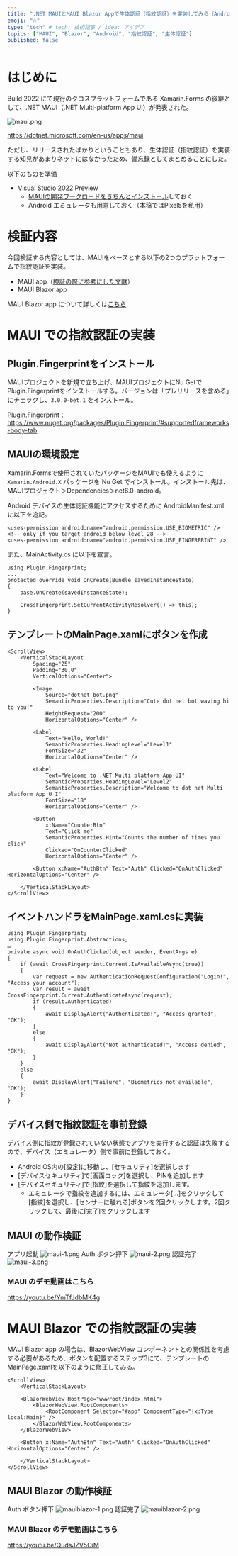 ```yaml
---
title: ".NET MAUIとMAUI Blazor Appで生体認証（指紋認証）を実装してみる（Android）"
emoji: "🔥"
type: "tech" # tech: 技術記事 / idea: アイデア
topics: ["MAUI", "Blazor", "Android", "指紋認証", "生体認証"]
published: false
---
```

# はじめに

Build 2022 にて現行のクロスプラットフォームである Xamarin.Forms の後継として、.NET MAUI（.NET Multi-platform App UI）が発表された。

![maui.png](/images/7506118d63b2c0/maui.png "MAUI")


https://dotnet.microsoft.com/en-us/apps/maui

ただし、リリースされたばかりということもあり、生体認証（指紋認証）を実装する知見があまりネットにはなかったため、備忘録としてまとめることにした。

以下のものを準備
- Visual Studio 2022 Preview
  - [MAUIの開発ワークロードをきちんとインストール](https://docs.microsoft.com/en-us/dotnet/maui/get-started/first-app?pivots=devices-android)しておく
  - Android エミュレータも用意しておく（本稿ではPixel5を私用）

# 検証内容

今回検証する内容としては、MAUIをベースとする以下の2つのプラットフォームで指紋認証を実装。
- MAUI app（[検証の際に参考にした文献](https://www.nuget.org/packages/Plugin.Fingerprint/#supportedframeworks-body-tab)）
- MAUI Blazor app

MAUI Blazor app について詳しくは[こちら](https://www.bing.com/search?q=maui+blazor+app&cvid=5ab56f8bcecc4aad984f990fc337caf4&aqs=edge..69i57j0l7j69i64.2813j0j1&pglt=41&FORM=ANNAB1&PC=U531)

# MAUI での指紋認証の実装
## Plugin.Fingerprintをインストール
MAUIプロジェクトを新規で立ち上げ、MAUIプロジェクトにNu GetでPlugin.Fingerprintをインストールする。バージョンは「プレリリースを含める」にチェックし、`3.0.0-bet.1` をインストール。

Plugin.Fingerprint：https://www.nuget.org/packages/Plugin.Fingerprint/#supportedframeworks-body-tab

## MAUIの環境設定
Xamarin.Formsで使用されていたパッケージをMAUIでも使えるように `Xamarin.Android.X` パッケージを Nu Get でインストール。インストール先は、MAUIプロジェクト＞Dependencies＞net6.0-android。

Android デバイスの生体認証機能にアクセスするために AndroidManifest.xml に以下を追記。
```
<uses-permission android:name="android.permission.USE_BIOMETRIC" />
<!-- only if you target android below level 28 -->
<uses-permission android:name="android.permission.USE_FINGERPRINT" />
```

また、MainActivity.cs に以下を宣言。
```
using Plugin.Fingerprint;
...
protected override void OnCreate(Bundle savedInstanceState)
{
    base.OnCreate(savedInstanceState);

    CrossFingerprint.SetCurrentActivityResolver(() => this);
}
```

## テンプレートのMainPage.xamlにボタンを作成
```
<ScrollView>
    <VerticalStackLayout 
        Spacing="25" 
        Padding="30,0" 
        VerticalOptions="Center">

        <Image
            Source="dotnet_bot.png"
            SemanticProperties.Description="Cute dot net bot waving hi to you!"
            HeightRequest="200"
            HorizontalOptions="Center" />
            
        <Label 
            Text="Hello, World!"
            SemanticProperties.HeadingLevel="Level1"
            FontSize="32"
            HorizontalOptions="Center" />
        
        <Label 
            Text="Welcome to .NET Multi-platform App UI"
            SemanticProperties.HeadingLevel="Level2"
            SemanticProperties.Description="Welcome to dot net Multi platform App U I"
            FontSize="18"
            HorizontalOptions="Center" />

        <Button 
            x:Name="CounterBtn"
            Text="Click me"
            SemanticProperties.Hint="Counts the number of times you click"
            Clicked="OnCounterClicked"
            HorizontalOptions="Center" />

        <Button x:Name="AuthBtn" Text="Auth" Clicked="OnAuthClicked" HorizontalOptions="Center" />

    </VerticalStackLayout>
</ScrollView>
```

## イベントハンドラをMainPage.xaml.csに実装
```
using Plugin.Fingerprint;
using Plugin.Fingerprint.Abstractions;
…
private async void OnAuthClicked(object sender, EventArgs e)
{
    if (await CrossFingerprint.Current.IsAvailableAsync(true))
    {
        var request = new AuthenticationRequestConfiguration("Login!", "Access your account");
        var result = await CrossFingerprint.Current.AuthenticateAsync(request);
        if (result.Authenticated)
        {
            await DisplayAlert("Authenticated!", "Access granted", "OK");
        }
        else
        {
            await DisplayAlert("Not authenticated!", "Access denied", "OK");
        }
    }
    else
    {
        await DisplayAlert("Failure", "Biometrics not available", "OK");
    }
}
```

## デバイス側で指紋認証を事前登録
デバイス側に指紋が登録されていない状態でアプリを実行すると認証は失敗するので、デバイス（エミュレータ）側で事前に登録しておく。
- Android OS内の[設定]に移動し、[セキュリティ]を選択します
- [デバイスセキュリティ]で[画面ロック]を選択し、PINを追加します
- [デバイスセキュリティ]で[指紋]を選択して指紋を追加します。
  - エミュレータで指紋を追加するには、エミュレータ[…]をクリックして[指紋]を選択し、[センサーに触れる]ボタンを2回クリックします。2回クリックして、最後に[完了]をクリックします


## MAUI の動作検証

アプリ起動
![maui-1.png](/images/7506118d63b2c0/maui-1.png "MAUI-1")
Auth ボタン押下
![maui-2.png](/images/7506118d63b2c0/maui-2.png "MAUI-2")
認証完了
![maui-3.png](/images/7506118d63b2c0/maui-3.png "MAUI-3")

### MAUI のデモ動画はこちら
https://youtu.be/YmTfJdbMK4g


# MAUI Blazor での指紋認証の実装
MAUI Blazor app の場合は、BlazorWebView コンポーネントとの関係性を考慮する必要があるため、ボタンを配置するステップ3にて、テンプレートのMainPage.xamlを以下のように修正してみる。
```
<ScrollView>
    <VerticalStackLayout>
        
    <BlazorWebView HostPage="wwwroot/index.html">
        <BlazorWebView.RootComponents>
            <RootComponent Selector="#app" ComponentType="{x:Type local:Main}" />
        </BlazorWebView.RootComponents>
    </BlazorWebView>

    <Button x:Name="AuthBtn" Text="Auth" Clicked="OnAuthClicked" HorizontalOptions="Center" />

    </VerticalStackLayout>
</ScrollView>
```

## MAUI Blazor の動作検証

Auth ボタン押下
![mauiblazor-1.png](/images/7506118d63b2c0/mauiblazor-1.png "MAUIBLAZOR-1")
認証完了
![mauiblazor-2.png](/images/7506118d63b2c0/mauiblazor-2.png "MAUIBLAZOR-2")

### MAUI Blazor のデモ動画はこちら
https://youtu.be/QudsJZV5OiM

